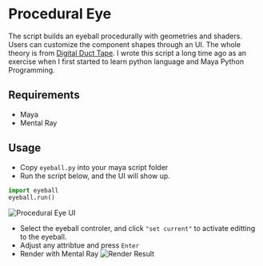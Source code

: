 # Procedural Eye
The script builds an eyeball procedurally with geometries and shaders. Users can customize the component shapes through an UI.
The whole theory is from [Digital Duct Tape](http://toddpilger.blogspot.com/2012/10/procedural-eye.html).
I wrote this script a long time ago as an exercise when I first started to learn python language and Maya Python Programming.

## Requirements
- Maya
- Mental Ray

## Usage
- Copy `eyeball.py` into your maya script folder
- Run the script below, and the UI will show up.
```python
import eyeball
eyeball.run()
```
![Procedural Eye UI]()
- Select the eyeball controler, and click `"set current"` to activate editting to the eyeball.
- Adjust any attribtue and press `Enter`
- Render with Mental Ray
![Render Result]()
